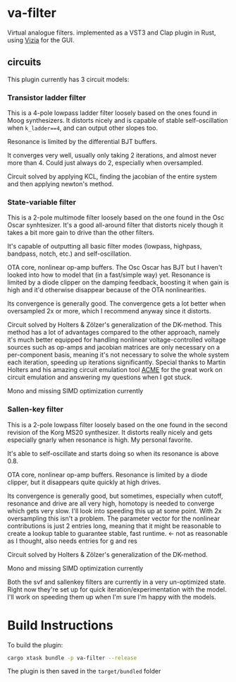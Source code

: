 # va-filter
Virtual analogue filters. implemented as a VST3 and Clap plugin in Rust, using [Vizia](https://github.com/geom3trik/VIZIA) for the GUI.

## circuits
This plugin currently has 3 circuit models:

### Transistor ladder filter
This is a 4-pole lowpass ladder filter loosely based on the ones found in Moog synthesizers. It distorts nicely and is capable of stable self-oscillation when `k_ladder==4`, and can output other slopes too.

Resonance is limited by the differential BJT buffers. 

It converges very well, usually only taking 2 iterations, and almost never more than 4. Could just always do 2, especially when oversampled.

Circuit solved by applying KCL, finding the jacobian of the entire system and then applying newton's method.

### State-variable filter 
This is a 2-pole multimode filter loosely based on the one found in the Osc Oscar synhtesizer. It's a good all-around filter that distorts nicely though it takes a bit more gain to drive than the other filters.

It's capable of outputting all basic filter modes (lowpass, highpass, bandpass, notch, etc.) and self-oscillation.

OTA core, nonlinear op-amp buffers. The Osc Oscar has BJT but I haven't looked into how to model that (in a fast/simple way) yet.
Resonance is limited by a diode clipper on the damping feedback, boosting it when gain is high and it'd otherwise disappear because of the OTA nonlinearities.

Its convergence is generally good.
The convergence gets a lot better when oversampled 2x or more, which I recommend anyway since it distorts.


Circuit solved by Holters & Zölzer's generalization of the DK-method. This method has a lot of advantages compared to the other approach, namely it's much better equipped for handling nonlinear voltage-controlled voltage sources such as op-amps and jacobian matrices are only necessary on a per-component basis, meaning it's not necessary to solve the whole system each iteration, speeding up iterations significantly.
Special thanks to Martin Holters and his amazing circuit emulation tool [ACME](https://github.com/HSU-ANT/ACME.jl) for the great work on circuit emulation and answering my questions when I got stuck.

Mono and missing SIMD optimization currently 

### Sallen-key filter
This is a 2-pole lowpass filter loosely based on the one found in the second revision of the Korg MS20 synthesizer. It distorts really nicely and gets especially gnarly when resonance is high. My personal favorite. 

It's able to self-oscillate and starts doing so when its resonance is above 0.8. 

OTA core, nonlinear op-amp buffers.
Resonance is limited by a diode clipper, but it disappears quite quickly at high drives.

Its convergence is generally good, but sometimes, especially when cutoff, resonance and drive are all very high, homotopy is needed to converge which gets very slow. I'll look into speeding this up at some point. With 2x oversampling this isn't a problem.
The parameter vector for the nonlinear contributions is just 2 entries long, meaning that it might be reasonable to create a lookup table to guarantee stable, fast runtime. <- not as reasonable as I thought, also needs entries for g and res

Circuit solved by Holters & Zölzer's generalization of the DK-method.

Mono and missing SIMD optimization currently 

Both the svf and sallenkey filters are currently in a very un-optimized state. Right now they're set up for quick iteration/experimentation with the model. I'll work on speeding them up when I'm sure I'm happy with the models.

# Build Instructions

To build the plugin:
```bash
cargo xtask bundle -p va-filter --release
```
The plugin is then saved in the `target/bundled` folder
